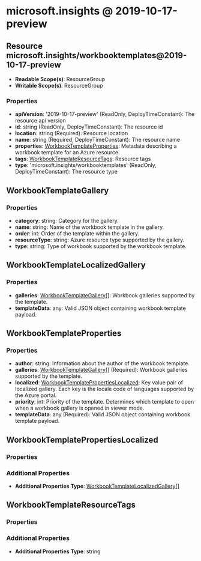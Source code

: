 # microsoft.insights @ 2019-10-17-preview

## Resource microsoft.insights/workbooktemplates@2019-10-17-preview
* **Readable Scope(s)**: ResourceGroup
* **Writable Scope(s)**: ResourceGroup
### Properties
* **apiVersion**: '2019-10-17-preview' (ReadOnly, DeployTimeConstant): The resource api version
* **id**: string (ReadOnly, DeployTimeConstant): The resource id
* **location**: string (Required): Resource location
* **name**: string (Required, DeployTimeConstant): The resource name
* **properties**: [WorkbookTemplateProperties](#workbooktemplateproperties): Metadata describing a workbook template for an Azure resource.
* **tags**: [WorkbookTemplateResourceTags](#workbooktemplateresourcetags): Resource tags
* **type**: 'microsoft.insights/workbooktemplates' (ReadOnly, DeployTimeConstant): The resource type

## WorkbookTemplateGallery
### Properties
* **category**: string: Category for the gallery.
* **name**: string: Name of the workbook template in the gallery.
* **order**: int: Order of the template within the gallery.
* **resourceType**: string: Azure resource type supported by the gallery.
* **type**: string: Type of workbook supported by the workbook template.

## WorkbookTemplateLocalizedGallery
### Properties
* **galleries**: [WorkbookTemplateGallery](#workbooktemplategallery)[]: Workbook galleries supported by the template.
* **templateData**: any: Valid JSON object containing workbook template payload.

## WorkbookTemplateProperties
### Properties
* **author**: string: Information about the author of the workbook template.
* **galleries**: [WorkbookTemplateGallery](#workbooktemplategallery)[] (Required): Workbook galleries supported by the template.
* **localized**: [WorkbookTemplatePropertiesLocalized](#workbooktemplatepropertieslocalized): Key value pair of localized gallery. Each key is the locale code of languages supported by the Azure portal.
* **priority**: int: Priority of the template. Determines which template to open when a workbook gallery is opened in viewer mode.
* **templateData**: any (Required): Valid JSON object containing workbook template payload.

## WorkbookTemplatePropertiesLocalized
### Properties
### Additional Properties
* **Additional Properties Type**: [WorkbookTemplateLocalizedGallery](#workbooktemplatelocalizedgallery)[]

## WorkbookTemplateResourceTags
### Properties
### Additional Properties
* **Additional Properties Type**: string

